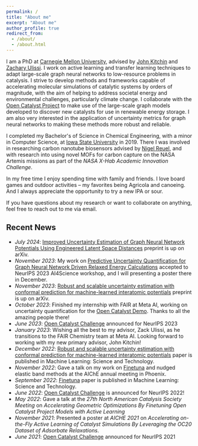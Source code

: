 ```yaml
---
permalink: /
title: "About me"
excerpt: "About me"
author_profile: true
redirect_from: 
  - /about/
  - /about.html
---
```


I am a PhD at [Carnegie Mellon University](https://www.cmu.edu/), advised by [John Kitchin](https://engineering.cmu.edu/directory/bios/kitchin-john.html) and [Zachary Ulissi](https://ulissigroup.cheme.cmu.edu/bio/). I work on active learning and transfer learning techniques to adapt large-scale graph neural networks to low-resource problems in catalysis. I strive to develop methods and frameworks capable of accelerating molecular simulations of catalytic systems by orders of magnitude, with the aim of helping to address societal energy and environmental challenges, particularly climate change. I collaborate with the [Open Catalyst Project](https://opencatalystproject.org/) to make use of the large-scale graph models developed to discover new catalysts for use in renewable energy storage. I am also very interested in the application of uncertainty metrics for graph neural networks to making these methods more robust and reliable. 

I completed my Bachelor's of Science in Chemical Engineering, with a minor in Computer Science, at [Iowa State University](https://www.iastate.edu/) in 2019. There I was involved in researching carbon nanotube biosensors advised by [Nigel Reuel](http://www.reuelgroup.org/), and with research into using novel MOFs for carbon capture on the NASA Artemis missions as part of the *NASA X-Hab Academic Innovation Challenge*.

In my free time I enjoy spending time with family and friends. I love board games and outdoor activities – my favorites being Agricola and canoeing. And I always appreciate the opportunity to try a new IPA or sour.

If you have questions about my research or want to collaborate on anything, feel free to reach out to me via email.

## Recent News

- *July 2024*: [Improved Uncertainty Estimation of Graph Neural Network Potentials Using Engineered Latent Space Distances]() preprint is up on arXiv.
- *November 2023*: My work on [Predictive Uncertainty Quantification for Graph Neural Network Driven Relaxed Energy Calculations](https://openreview.net/pdf?id=rdgB5BqWCw) accepted to NeurIPS 2023 AI4Science workshop, and I will presenting a poster there in December.
- *November 2023*: [Robust and scalable uncertainty estimation with conformal prediction for machine-learned interatomic potentials](https://doi.org/10.48550/arXiv.2208.08337) preprint is up on arXiv.
- *October 2023*: Finished my internship with FAIR at Meta AI, working on uncertainty quantification for the [Open Catalyst Demo](https://open-catalyst.metademolab.com/). Thanks to all the amazing people there!
- *June 2023*: [Open Catalyst Challenge](https://opencatalystproject.org/challenge.html) announced for NeurIPS 2023 
- *January 2023*: Wishing all the best to my advisor, Zack Ulissi, as he transitions to the FAIR Chemistry team at Meta AI. Looking forward to working with my new primary advisor, John Kitchin!
- *December 2022*: [Robust and scalable uncertainty estimation with conformal prediction for machine-learned interatomic potentials](https://doi.org/10.1088/2632-2153/aca7b1) paper is published in Machine Learning: Science and Technology.
- *November 2022*: Gave a talk on my work on [Finetuna](https://doi.org/10.1088/2632-2153/ac8fe0) and nudged elastic band methods at the AIChE annual meeting in Phoenix.
- *September 2022*: [Finetuna](https://doi.org/10.1088/2632-2153/ac8fe0) paper is published in Machine Learning: Science and Technology.
- *June 2022*: [Open Catalyst Challenge](https://opencatalystproject.org/challenge.html) is announced for NeurIPS 2022!
- *May 2022*: Gave a talk at the *27th North American Catalysis Society Meeting* on *Accelerating Geometric Optimizations By Finetuning Open Catalyst Project Models with Active Learning*
- *November 2021*: Presented a poster at *AICHE 2021* on *Accelerating on-the-Fly Active Learning of Catalyst Simulations By Leveraging the OC20 Dataset of Adsorbate Relaxations*.
- *June 2021*: [Open Catalyst Challenge](https://opencatalystproject.org/challenge.html) announced for NeurIPS 2021 

